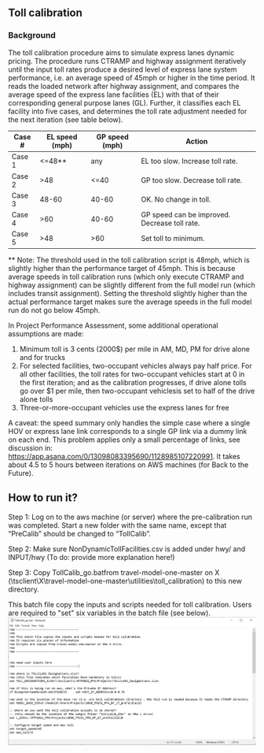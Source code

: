 
## Toll calibration

### Background
The toll calibration procedure aims to simulate express lanes dynamic pricing. The procedure runs CTRAMP and highway assignment iteratively until the input toll rates produce a desired level of express lane system performance, i.e. an average speed of 45mph or higher in the time period. It reads the loaded network after highway assignment, and compares the average speed of the express lane facilities (EL) with that of their corresponding general purpose lanes (GL). Further, it classifies each EL facility into five cases, and determines the toll rate adjustment needed for the next iteration (see table below).

| Case #  | EL speed (mph) | GP speed (mph) | Action                                        |
| --------| -------------- |--------------- | --------------------------------------------- |
| Case 1  | <=48**          | any            | EL too slow. Increase toll rate.              |
| Case 2  | >48            | <=40           | GP too slow. Decrease toll rate.              |
| Case 3  | 48-60          | 40-60          | OK. No change in toll.                        |
| Case 4  | >60            | 40-60          | GP speed can be improved. Decrease toll rate. |
| Case 5  | >48            | >60            | Set toll to minimum.                          |
 ** Note: The threshold used in the toll calibration script is 48mph, which is slightly higher than the performance target of 45mph. This is because average speeds in toll calibration runs (which only execute CTRAMP and highway assignment) can be slightly different from the full model run (which includes transit assignment). Setting the threshold slightly higher than the actual performance target makes sure the average speeds in the full model run do not go below 45mph.

In Project Performance Assessment, some additional operational assumptions are made:
1. Minimum toll is 3 cents (2000$) per mile in AM, MD, PM for drive alone and for trucks
2. For selected facilities, two-occupant vehicles always pay half price. For all other facilities, the toll rates for two-occupant vehicles start at 0 in the first iteration; and as the calibration progresses, if drive alone tolls go over $1 per mile, then two-occupant vehiclesis set to half of the drive alone tolls
3. Three-or-more-occupant vehicles use the express lanes for free

A caveat: the speed summary only handles the simple case where a single HOV or express lane link corresponds to a single GP link via a dummy link on each end. This problem applies only a small percentage of links, see discussion in: https://app.asana.com/0/13098083395690/1128985107220991. It takes about 4.5 to 5 hours between iterations on AWS machines (for Back to the Future).


## How to run it?

Step 1: Log on to the aws machine (or server) where the pre-calibration run was completed. Start a new folder with the same name, except that “PreCalib” should be changed to “TollCalib”.

Step 2: Make sure NonDynamicTollFacilities.csv is added under hwy/ and INPUT/hwy (To do: provide more explanation here!)

Step 3: Copy TollCalib_go.batfrom travel-model-one-master on X (\\tsclient\X\travel-model-one-master\utilities\toll_calibration) to this new directory.

This batch file copy the inputs and scripts needed for toll calibration. Users are required to "set" six variables in the batch file (see below).
![Alt text](https://github.com/BayAreaMetro/travel-model-one/blob/master/utilities/toll_calibration/TollCalib_go_example.PNG "TollCalib_go.bat example")



